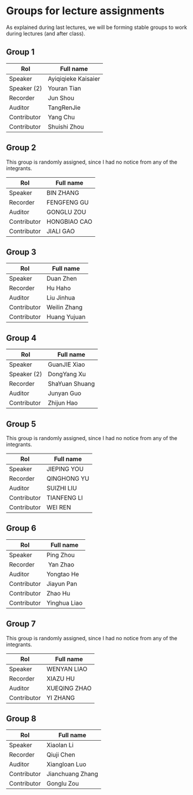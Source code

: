 # Groups for lecture assignments

As explained during last lectures, we will be forming stable groups to work during lectures (and after class).


## Group 1
|  Rol         |         Full name            |
|--------------|------------------------------|
|    Speaker      |   Ayiqiqieke	Kaisaier         |  
| Speaker (2)   | Youran Tian   |
|    Recorder      | Jun Shou                 |  
|    Auditor      | TangRenJie                  |  
|    Contributor      | Yang Chu                     |  
|    Contributor      | Shuishi Zhou               |  


## Group 2
This group is randomly assigned, since I had no notice
from any of the integrants.

|  Rol         |         Full name            |
|--------------|------------------------------|
|    Speaker      |  BIN	 ZHANG       |  
|    Recorder      |      FENGFENG	GU             |  
|    Auditor      |      GONGLU	ZOU               |  
|    Contributor      |      HONGBIAO	CAO             |  
|    Contributor      |       JIALI	GAO           |  


## Group 3
|  Rol         |         Full name            |
|--------------|------------------------------|
|    Speaker      |    Duan 	Zhen      |  
|    Recorder      |      Hu Haho           |  
|    Auditor      |        Liu 	Jinhua              |  
|    Contributor      |     Weilin	Zhang               |  
|    Contributor      |        Huang 	Yujuan           |  


## Group 4
|  Rol         |         Full name            |
|--------------|------------------------------|
|    Speaker      |  GuanJIE Xiao         |  
| Speaker (2) | DongYang Xu  |
|    Recorder      | ShaYuan Shuang                 |  
|    Auditor      | Junyan Guo                    |  
|    Contributor      | Zhijun Hao                    |  

## Group 5 
This group is randomly assigned, since I had no notice
from any of the integrants.

|  Rol         |         Full name            |
|--------------|------------------------------|
|    Speaker      |     JIEPING	YOU    |  
|    Recorder      |      QINGHONG	YU             |  
|    Auditor      |     SUIZHI	LIU                |  
|    Contributor      |    TIANFENG	LI              |  
|    Contributor      |     WEI	 REN             |  


## Group 6
|  Rol         |         Full name            |
|--------------|------------------------------|
|    Speaker      |   Ping	Zhou     |  
|   Recorder | Yan Zhao | 
|    Auditor      |  Yongtao	He                  |  
|    Contributor      |      Jiayun	Pan            |  
|    Contributor      |    Zhao	 Hu         |  
|    Contributor      |     Yinghua	Liao        |  



## Group 7
This group is randomly assigned, since I had no notice
from any of the integrants.

|  Rol         |         Full name            |
|--------------|------------------------------|
|    Speaker      | WENYAN	LIAO |  
|    Recorder      |     XIAZU	HU              |  
|    Auditor      |   XUEQING	ZHAO                  |  
|    Contributor      |    YI	ZHANG              |  

## Group 8
|  Rol         |         Full name            |
|--------------|------------------------------|
|    Speaker      |  Xiaolan Li         |  
|    Recorder      | Qiuji Chen               |  
|    Auditor      | Xiangloan Luo                 |  
|    Contributor      | Jianchuang Zhang             |  
| Contributor | Gonglu Zou |
